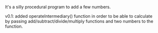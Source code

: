It's a silly procedural program to add a few numbers.

v0.1: added operateIntermediary() function in order to be able to calculate by passing add/subtract/divide/multiply functions and two numbers  to the function.
